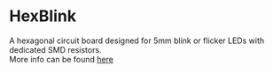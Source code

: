 # HexBlink

A hexagonal circuit board designed for 5mm blink or flicker LEDs with dedicated SMD resistors.  
More info can be found [here](http://sarah.alroe.dk/2021/HexBlink/)

